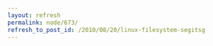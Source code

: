 ```yaml
---
layout: refresh
permalink: node/673/
refresh_to_post_id: /2010/08/20/linux-filesystem-segitsg
---
```

